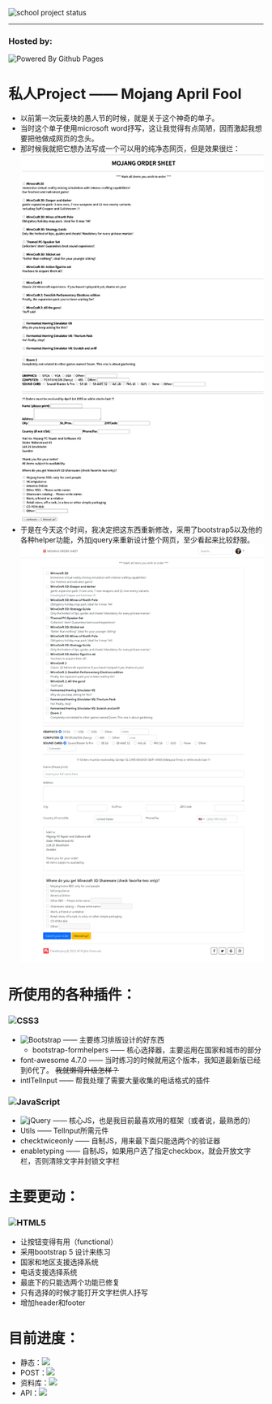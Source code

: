 ![school project status](https://github.com/eaglePB2/mojang_list/actions/workflows/static.yml/badge.svg)
<hr>

### Hosted by:
![Powered By Github Pages](https://img.shields.io/badge/github%20pages-121013?style=for-the-badge&logo=github&logoColor=white)

# 私人Project —— Mojang April Fool
- 以前第一次玩麦块的愚人节的时候，就是关于这个神奇的单子。
- 当时这个单子使用microsoft word抒写，这让我觉得有点简陋，因而激起我想要把他做成网页的念头。
- 那时候我就把它想办法写成一个可以用的纯净态网页，但是效果很烂：
![以前的网页，充分说明了我对静态前端有多么的不纯熟，而且对javascript一窍不通。](assets/before.png)
- 于是在今天这个时间，我决定把这东西重新修改，采用了bootstrap5以及他的各种helper功能，外加jquery来重新设计整个网页，至少看起来比较舒服。
![现在舒服多了，应该吧。](assets/after.png)

# 所使用的各种插件：
### ![CSS3](https://img.shields.io/badge/css3-%231572B6.svg?style=for-the-badge&logo=css3&logoColor=white)
- ![Bootstrap](https://img.shields.io/badge/bootstrap-%238511FA.svg?style=for-the-badge&logo=bootstrap&logoColor=white) —— 主要练习排版设计的好东西
  - bootstrap-formhelpers —— 核心选择器，主要运用在国家和城市的部分
- font-awesome 4.7.0 —— 当时练习的时候就用这个版本，我知道最新版已经到6代了。 ~~我就懒得升级怎样？~~
- intlTelInput —— 帮我处理了需要大量收集的电话格式的插件

### ![JavaScript](https://img.shields.io/badge/javascript-%23323330.svg?style=for-the-badge&logo=javascript&logoColor=%23F7DF1E)
- ![jQuery](https://img.shields.io/badge/jquery-%230769AD.svg?style=for-the-badge&logo=jquery&logoColor=white) —— 核心JS，也是我目前最喜欢用的框架（或者说，最熟悉的）
- Utils —— TelInput所需元件
- checktwiceonly —— 自制JS，用来最下面只能选两个的验证器
- enabletyping —— 自制JS，如果用户选了指定checkbox，就会开放文字栏，否则清除文字并封锁文字栏

# 主要更动：
### ![HTML5](https://img.shields.io/badge/html5-%23E34F26.svg?style=for-the-badge&logo=html5&logoColor=white)
- 让按钮变得有用（functional）
- 采用bootstrap 5 设计来练习
- 国家和地区支援选择系统
- 电话支援选择系统
- 最底下的只能选两个功能已修复
- 只有选择的时候才能打开文字栏供人抒写
- 增加header和footer

# 目前进度：
- 静态：![](https://geps.dev/progress/100)
- POST：![](https://geps.dev/progress/0)
- 资料库：![](https://geps.dev/progress/0)
- API：![](https://geps.dev/progress/0)
